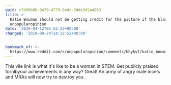 ```yaml
---
guid: c7d99b98-9a70-4779-8edc-3dde3d2a4063
title: >-
  Katie Bouman should not be getting credit for the picture if the black hole :
  unpopularopinion
date: '2019-04-12T05:52:22+00:00'
changed: '2019-09-24T14:32:52+00:00'


bookmark_of: >-
  https://www.reddit.com/r/unpopularopinion/comments/bbykvf/katie_bouman_should_not_be_getting_credit_for_the/
---
```


This vile link is what it's like to be a woman in STEM. Get publicly praised fornlbyour achievements in any way? Great! An army of angry male incels and MRAs will now try to destroy you. 
